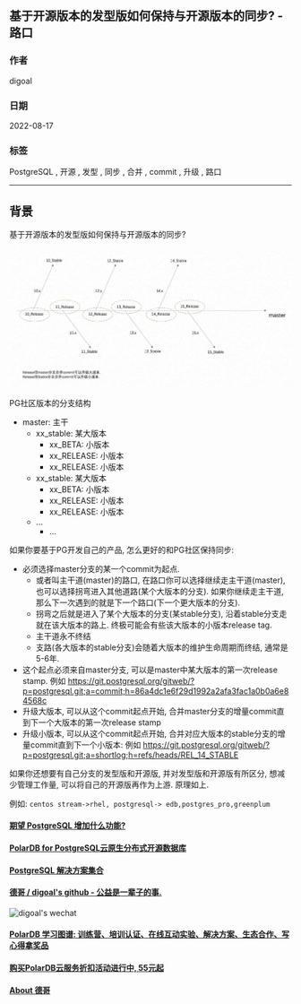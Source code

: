 ## 基于开源版本的发型版如何保持与开源版本的同步? - 路口      
                        
### 作者                        
digoal                        
                        
### 日期                        
2022-08-17                       
                        
### 标签                        
PostgreSQL , 开源 , 发型 , 同步 , 合并 , commit , 升级 , 路口         
                        
----                        
                        
## 背景     
基于开源版本的发型版如何保持与开源版本的同步?  
  
![pic](20220817_01_pic_001.jpg)  
  
PG社区版本的分支结构  
- master: 主干  
    - xx_stable: 某大版本  
        - xx_BETA: 小版本  
        - xx_RELEASE: 小版本  
        - xx_RELEASE: 小版本  
    - xx_stable: 某大版本  
        - xx_BETA: 小版本  
        - xx_RELEASE: 小版本  
        - xx_RELEASE: 小版本  
    - ...  
        - ...  
  
如果你要基于PG开发自己的产品, 怎么更好的和PG社区保持同步:    
- 必须选择master分支的某一个commit为起点.      
    - 或者叫主干道(master)的路口, 在路口你可以选择继续走主干道(master), 也可以选择拐弯进入其他道路(某个大版本的分支). 如果你继续走主干道, 那么下一次遇到的就是下一个路口(下一个更大版本的分支).
    - 拐弯之后就是进入了某个大版本的分支(某stable分支), 沿着stable分支走就在该大版本的路上. 终极可能会有些该大版本的小版本release tag.   
    - 主干道永不终结
    - 支路(各大版本的stable分支)会随着大版本的维护生命周期而终结, 通常是5-6年.  
- 这个起点必须来自master分支, 可以是master中某大版本的第一次release stamp. 例如 https://git.postgresql.org/gitweb/?p=postgresql.git;a=commit;h=86a4dc1e6f29d1992a2afa3fac1a0b0a6e84568c  
- 升级大版本, 可以从这个commit起点开始, 合并master分支的增量commit直到下一个大版本的第一次release stamp     
- 升级小版本, 可以从这个commit起点开始, 合并对应大版本的stable分支的增量commit直到下一个小版本: 例如     https://git.postgresql.org/gitweb/?p=postgresql.git;a=shortlog;h=refs/heads/REL_14_STABLE    
  
如果你还想要有自己分支的发型版和开源版, 并对发型版和开源版有所区分, 想减少管理工作量, 可以将自己的开源版再作为上游. 原理如上.   
  
例如: `centos stream->rhel, postgresql-> edb,postgres_pro,greenplum`    
  
  
#### [期望 PostgreSQL 增加什么功能?](https://github.com/digoal/blog/issues/76 "269ac3d1c492e938c0191101c7238216")
  
  
#### [PolarDB for PostgreSQL云原生分布式开源数据库](https://github.com/ApsaraDB/PolarDB-for-PostgreSQL "57258f76c37864c6e6d23383d05714ea")
  
  
#### [PostgreSQL 解决方案集合](https://yq.aliyun.com/topic/118 "40cff096e9ed7122c512b35d8561d9c8")
  
  
#### [德哥 / digoal's github - 公益是一辈子的事.](https://github.com/digoal/blog/blob/master/README.md "22709685feb7cab07d30f30387f0a9ae")
  
  
![digoal's wechat](../pic/digoal_weixin.jpg "f7ad92eeba24523fd47a6e1a0e691b59")
  
  
#### [PolarDB 学习图谱: 训练营、培训认证、在线互动实验、解决方案、生态合作、写心得拿奖品](https://www.aliyun.com/database/openpolardb/activity "8642f60e04ed0c814bf9cb9677976bd4")
  
  
#### [购买PolarDB云服务折扣活动进行中, 55元起](https://www.aliyun.com/activity/new/polardb-yunparter?userCode=bsb3t4al "e0495c413bedacabb75ff1e880be465a")
  
  
#### [About 德哥](https://github.com/digoal/blog/blob/master/me/readme.md "a37735981e7704886ffd590565582dd0")
  

